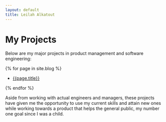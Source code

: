 ```yaml
---
layout: default
title: Leilah Alkatout
---
```


# My Projects 
 
 Below are my major projects in product management and software engineering:
 
 {% for page in site.blog %}
  
 - [{{page.title}}](./blog/{{page.slug}})
  
 {% endfor %}

Aside from working with actual engineers and managers, these projects have given me the opportunity to use my current skills and attain new ones while working towards a product that helps the general public, my number one goal since I was a child.

